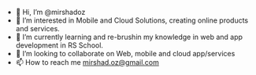 - 👋 Hi, I’m @mirshadoz
- 👀 I’m interested in Mobile and Cloud Solutions, creating online products and services.
- 🌱 I’m currently learning and re-brushin my knowledge in web and app development in RS School.
- 💞️ I’m looking to collaborate on Web, mobile and cloud app/services
- 📫 How to reach me mirshad.oz@gmail.com

<!---
mirshadoz/mirshadoz is a ✨ special ✨ repository because its `README.md` (this file) appears on your GitHub profile.
You can click the Preview link to take a look at your changes.
--->
